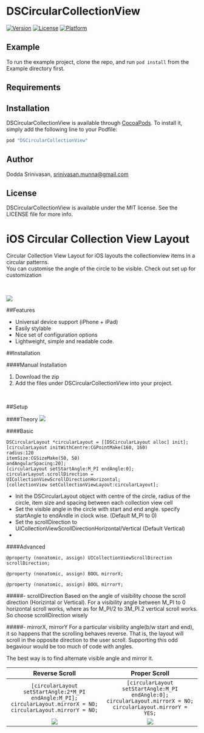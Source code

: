 # DSCircularCollectionView

[![Version](https://img.shields.io/cocoapods/v/DSCircularCollectionView.svg?style=flat)](http://cocoapods.org/pods/DSCircularCollectionView)
[![License](https://img.shields.io/cocoapods/l/DSCircularCollectionView.svg?style=flat)](http://cocoapods.org/pods/DSCircularCollectionView)
[![Platform](https://img.shields.io/cocoapods/p/DSCircularCollectionView.svg?style=flat)](http://cocoapods.org/pods/DSCircularCollectionView)

## Example

To run the example project, clone the repo, and run `pod install` from the Example directory first.

## Requirements

## Installation

DSCircularCollectionView is available through [CocoaPods](http://cocoapods.org). To install
it, simply add the following line to your Podfile:

```ruby
pod "DSCircularCollectionView"
```

## Author

Dodda Srinivasan, srinivasan.munna@gmail.com

## License

DSCircularCollectionView is available under the MIT license. See the LICENSE file for more info.

# iOS Circular Collection View Layout
Circular Collection View Layout for iOS layouts the collectionview items in a circular patterns.<br>
You can customise the angle of the circle to be visible. Check out set up for customization

<br>

![](http://res.cloudinary.com/dm6lqaxjt/image/upload/c_scale,h_392/v1467874733/circular%20collection%20view%20layout.png)

##Features

- Universal device support (iPhone + iPad)
- Easily stylable
- Nice set of configuration options
- Lightweight, simple and readable code.

##Installation

####Manual Installation

1. Download the zip
2. Add the files under DSCircularCollectionView into your project.

<br>

##Setup

####Theory
![](http://res.cloudinary.com/dm6lqaxjt/image/upload/c_scale,h_336/v1467878560/Circular%20collection%20view%20theory.png)

####Basic
```
DSCircularLayout *circularLayout = [[DSCircularLayout alloc] init];
[circularLayout initWithCentre:CGPointMake(160, 160)
radius:120
itemSize:CGSizeMake(50, 50)
andAngularSpacing:20];
[circularLayout setStartAngle:M_PI endAngle:0];
circularLayout.scrollDirection = UICollectionViewScrollDirectionHorizontal;
[collectionView setCollectionViewLayout:circularLayout];
```

* Init the DSCircularLayout object with centre of the circle, radius of the circle, item size and spacing between each collection view cell
* Set the visible angle in the circle with start and end angle. specify startAngle to endAndle in clock wise. (Default M_PI to 0)
* Set the scrollDirection to UICollectionViewScrollDirectionHorizontal/Vertical (Default Vertical)
*

####Advanced

```
@property (nonatomic, assign) UICollectionViewScrollDirection scrollDirection;

@property (nonatomic, assign) BOOL mirrorX;

@property (nonatomic, assign) BOOL mirrorY;
```

#####- scrollDirection
Based on the angle of visibility choose the scroll direction (Horizintal or Vertical). 
For a visibility angle between M_PI to 0 horizontal scroll works, where as for M_PI/2 to 3M_PI.2 vertical scroll works. So choose scrollDirection wisely

#####- mirrorX, mirrorY
For a particular visibility angle(b/w start and end), it so happens that the scrolling behaves reverse. That is, the layout will scroll in the opposite direction to the user scroll. Supporting this odd begaviour would be too much of code with angles.

The best way is to find alternate visible angle and mirror it.

Reverse Scroll             |  Proper Scroll
:-------------------------:|:-------------------------:
`[circularLayout setStartAngle:2*M_PI endAngle:M_PI]; circularLayout.mirrorX = NO; circularLayout.mirrorY = NO;`| `[circularLayout setStartAngle:M_PI endAngle:0]; circularLayout.mirrorX = NO; circularLayout.mirrorY = YES;`
![](http://res.cloudinary.com/dm6lqaxjt/image/upload/c_scale,h_420/v1467884392/defect.gif)  |  ![](http://res.cloudinary.com/dm6lqaxjt/image/upload/c_scale,h_420/v1467884392/proper.gif)

